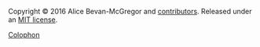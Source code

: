 Copyright © 2016 Alice Bevan-McGregor and [contributors](https://github.com/marrow/mongo/graphs/contributors "GitHub Contributors"). Released under an [MIT license](/LICENSE.md).

[Colophon](/COLOPHON.md)

